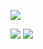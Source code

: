 <a href="https://discord.gg/c9ESSur"><img src="https://shields.io/discord/459014303224168449?label=Discord&logo=discord&color=7289da" /></a>

<img src="https://github-readme-stats.vercel.app/api?username=Kyza&theme=dark&hide=['issues']&show_icons=true" />

<img src="https://visitor-badge.glitch.me/badge?page_id=Kyza.Kyza" />

